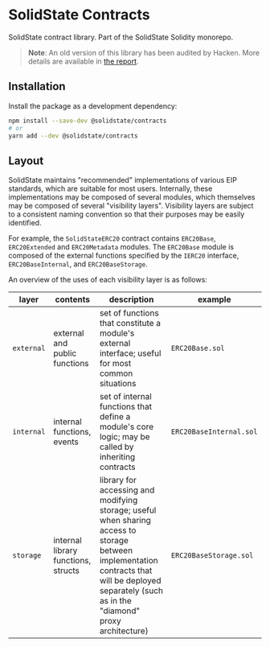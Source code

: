 # SolidState Contracts

SolidState contract library. Part of the SolidState Solidity monorepo.

> **Note**: An old version of this library has been audited by Hacken. More details are available in [the report](https://hacken.io/wp-content/uploads/2021/10/15092021_Premia_SC_Audit_Report.pdf).

## Installation

Install the package as a development dependency:

```bash
npm install --save-dev @solidstate/contracts
# or
yarn add --dev @solidstate/contracts
```

## Layout

SolidState maintains "recommended" implementations of various EIP standards, which are suitable for most users. Internally, these implementations may be composed of several modules, which themselves may be composed of several "visibility layers". Visibility layers are subject to a consistent naming convention so that their purposes may be easily identified.

For example, the `SolidStateERC20` contract contains `ERC20Base`, `ERC20Extended` and `ERC20Metadata` modules. The `ERC20Base` module is composed of the external functions specified by the `IERC20` interface, `ERC20BaseInternal`, and `ERC20BaseStorage`.

An overview of the uses of each visibility layer is as follows:

| layer      | contents                            | description                                                                                                                                                                                        | example                 |
| ---------- | ----------------------------------- | -------------------------------------------------------------------------------------------------------------------------------------------------------------------------------------------------- | ----------------------- |
| `external` | external and public functions       | set of functions that constitute a module's external interface; useful for most common situations                                                                                                  | `ERC20Base.sol`         |
| `internal` | internal functions, events          | set of internal functions that define a module's core logic; may be called by inheriting contracts                                                                                                 | `ERC20BaseInternal.sol` |
| `storage`  | internal library functions, structs | library for accessing and modifying storage; useful when sharing access to storage between implementation contracts that will be deployed separately (such as in the "diamond" proxy architecture) | `ERC20BaseStorage.sol`  |
